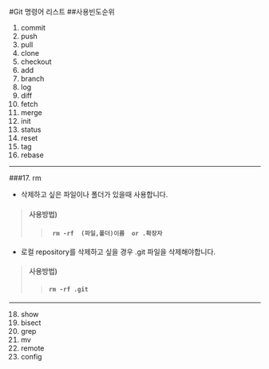 #Git 명령어 리스트
##사용빈도순위
1. commit
2. push
3. pull
4. clone
5. checkout
6. add
7. branch
8. log
9. diff
10. fetch
11. merge
12. init
13. status
14. reset
15. tag
16. rebase
---
###17. rm
- 삭제하고 싶은 파일이나 폴더가 있을때 사용합니다.
> #### 사용방법)
>> #### ` rm -rf  (파일,폴더)이름  or .확장자`
- 로컬 repository를 삭제하고 싶을 경우 .git 파일을 삭제해야합니다.
> #### 사용방법)
>> #### ` rm -rf .git `
---
18. show
19. bisect
20. grep
21. mv
22. remote
23. config
